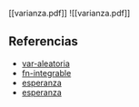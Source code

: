 [[varianza.pdf]]
![[varianza.pdf]]

## Referencias
- [var-aleatoria](./var-aleatoria.md)
- [fn-integrable](./fn-integrable.md)
- [esperanza](./esperanza.md)
- [esperanza](./esperanza.md)
